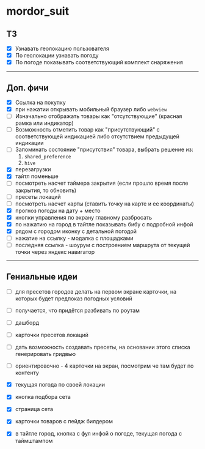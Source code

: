 # mordor_suit

## ТЗ
- [x] Узнавать геолокацию пользователя
- [x] По геолокации узнавать погоду
- [x] По погоде показывать соответствующий комплект снаряжения
---
## Доп. фичи
- [x] Ссылка на покупку
- [x] при нажатии открывать мобильный браузер либо `webview`
- [ ] Изначально отображать товары как "отсутствующие" (красная рамка или индикатор)
- [ ] Возможность отметить товар как "присутствующий" с соответствующей индикацией либо отсутствием предыдущей индикации
- [ ] Запоминать состояние "присутствия" товара, выбрать решение из:
    1. `shared_preference`
    2. `hive`
- [x] перезагрузки
- [x] тайтл поменьше
- [ ] посмотреть насчет таймера закрытия (если прошло время после закрытия, то обновить)
- [ ] пресеты локаций
- [ ] посмотреть насчет карты (ставить точку на карте и ее координаты)
- [x] прогноз погоды на дату + место
- [x] кнопки управления по экрану главному разбросать
- [x] по нажатию на город в тайтле показывать бибу с подробной инфой
- [x] рядом с городом иконку с детальной погодой
- [ ] нажатие на ссылку - модалка с площадками
- [ ] последняя ссылка - шоурум с построением маршрута от текущей точки через яндекс навигатор
---
## Гениальные идеи
- [ ] для пресетов городов делать на первом экране карточки, на которых будет предпоказ погодных условий
- [ ] получается, что придётся разбивать по роутам
- [ ] дашборд
- [ ] карточки пресетов локаций
- [ ] дать возможность создавать пресеты, на основании этого списка генерировать гридвью
- [ ] ориентировочно - 4 карточки на экран, посмотрим че там будет по контенту
- [x] текущая погода по своей локации
- [x] кнопка подбора сета
- [x] страница сета
- [x] карточки товаров с пейдж билдером
- [x] в тайтле город, кнопка с фул инфой о погоде, текущая погода с таймштампом

